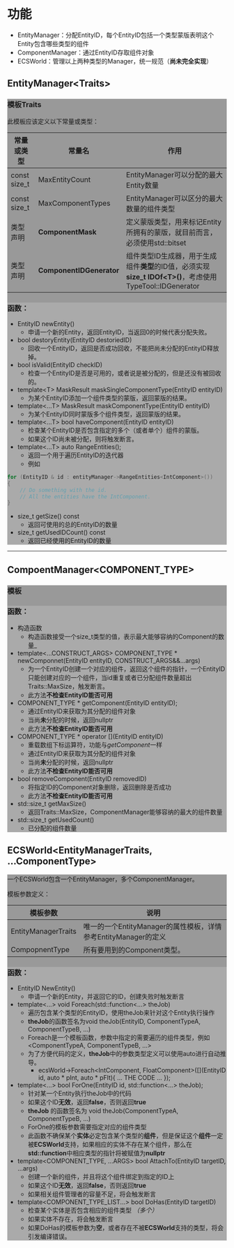 # 功能
* EntityManager：分配EntityID，每个EntityID包括一个类型蒙版表明这个Entity包含哪些类型的组件
* ComponentManager：通过EntityID存取组件对象
* ECSWorld：管理以上两种类型的Manager，统一规范（**尚未完全实现**）

## EntityManager\<Traits\>
<div style="background: #999999">

### 模板Traits

此模板应该定义以下常量或类型：

常量或类型 | 常量名 | 作用
---------|--------|-------
const size_t | MaxEntityCount | EntityManager可以分配的最大Entity数量
const size_t | MaxComponentTypes | EntityManager可以区分的最大数量的组件类型
类型声明    | **ComponentMask** | 定义蒙版类型，用来标记Entity所拥有的蒙版，就目前而言，必须使用std::bitset
类型声明    | **ComponentIDGenerator** | 组件类型ID生成器，用于生成组件**类型**的ID值，必须实现**size_t IDOf\<T\>()**，考虑使用TypeTool::IDGenerator

<div style="background: #aaaaaa">

### 函数：
* EntityID	newEntity()  
  * 申请一个新的Entity，返回EntityID，当返回0的时候代表分配失败。
* bool destoryEntity(EntityID destoriedID)
  * 回收一个EntityID，返回是否成功回收，不能把尚未分配的EntityID释放掉。
* bool		isValid(EntityID checkID)
  * 检查一个EntityID是否是可用的，或者说是被分配的，但是还没有被回收的。
* template\<T\> MaskResult maskSingleComponentType(EntityID entityID)
  * 为某个EntityID添加一个组件类型的蒙版，返回蒙版的结果。
* template\<...T\> MaskResult	maskComponentType(EntityID entityID)
  * 为某个EntityID同时蒙版多个组件类型，返回蒙版的结果。
* template\<...T\> bool haveComponent(EntityID entityID)
  * 检查某个EntityID是否包含指定的多个（或者单个）组件的蒙版。
  * 如果这个ID尚未被分配，则将触发断言。
* template\<...T\> auto RangeEntities();
  * 返回一个用于遍历EntityID的迭代器
  * 例如
```c++
for (EntityID & id : entityManager->RangeEntities<IntComponent>())
{
    // Do something with the id.
    // All the entities have the IntComponent.
}
```
* size_t getSize() const
  * 返回可使用的总的EntityID的数量
* size_t getUsedIDCount() const
  * 返回已经使用的EntityID的数量

</div>
</div>

<!--EntityManager-->

----

## CompoentManager\<COMPONENT_TYPE\>
<div style="background: #999999">

### 模板

<div style="background: #aaaaaa">

### 函数：
* 构造函数
  * 构造函数接受一个size_t类型的值，表示最大能够容纳的Component的数量_
* template<...CONSTRUCT_ARGS> COMPONENT_TYPE *	newComponnet(EntityID entityID, CONSTRUCT_ARGS&&...args)
  * 为一个EntityID创建一个对应的组件，返回这个组件的指针，一个EntityID只能创建对应的一个组件，当id重复或者已分配组件数量超出Traits::MaxSize，触发断言。
  * 此方法**不检查EntityID能否可用**
* COMPONENT_TYPE *	getComponent(EntityID entityID);
  * 通过EntityID来获取为其分配的组件对象
  * 当尚**未**分配的时候，返回nullptr
  * 此方法**不检查EntityID能否可用**
* COMPONENT_TYPE *	operator [](EntityID entityID)
  * 重载数组下标运算符，功能与*getComponent*一样
  * 通过EntityID来获取为其分配的组件对象
  * 当尚**未**分配的时候，返回nullptr
  * 此方法**不检查EntityID能否可用**
* bool removeComponent(EntityID removedID)
  * 将指定ID的Component对象删除，返回删除是否成功
  * 此方法**不检查EntityID能否可用**
* std::size_t getMaxSize()
  * 返回Traits::MaxSize，ComponentManager能够容纳的最大的组件数量
* std::size_t getUsedCount()
  * 已分配的组件数量

</div>
</div>


## ECSWorld\<EntityManagerTraits, ...ComponentType\>
<div style="background: #999999">

一个ECSWorld包含一个EntityManager，多个ComponentManager。

模板参数定义：

模板参数  | 说明
--|--
EntityManagerTraits | 唯一的一个EntityManager的属性模板，详情参考EntityManager的定义
CompopnentType  |   所有要用到的Component类型。

<div style="background: #aaaaaa">

### 函数：
* EntityID NewEntity()
  * 申请一个新的Entity，并返回它的ID，创建失败时触发断言
* template<...> void Foreach(std::function<...> theJob)
  * 遍历包含某个类型的EntityID，使用theJob来针对这个Entity执行操作
  * **theJob**的函数签名为void theJob(EntityID, ComponentTypeA, ComponentTypeB, ...)
  * Foreach是一个模板函数，参数中指定的需要遍历的组件类型，例如<ComponentTypeA, ComponentTypeB, ...>
  * 为了方便代码的定义，**theJob**中的参数类型定义可以使用auto进行自动推导。
    * ecsWorld->Foreach<IntComponent, FloatComponent>(\[\](EntityID id, auto * pInt, auto * pFlt){  ... THE CODE ...   });
* template<...> bool ForOne(EntityID id, std::function<...> theJob);
  * 针对某一个Entity执行theJob中的代码
  * 如果这个ID**无效**，返回**false**，否则返回**true**
  * **theJob** 的函数签名为 void theJob(ComponentTypeA, ComponentTypeB, ...)
  * ForOne的模板参数需要指定对应的组件类型
  * 此函数不确保某个**实体**必定包含某个类型的**组件**，但是保证这个**组件**一定被**ECSWorld**支持，如果相应的实体不存在某个组件，那么在**std::function**中相应类型的指针将被赋值为**nullptr**
* template<COMPONENT_TYPE, ...ARGS> bool AttachTo(EntityID targetID, ...args)
  * 创建一个新的组件，并且将这个组件绑定到指定的ID上
  * 如果这个ID**无效**，返回**false**，否则返回**true**
  * 如果相关组件管理者的容量不足，将会触发断言
* template<COMPONENT_TYPE_LIST...> bool DoHas(EntityID targetID)
  * 检查某个实体是否包含相应的组件类型 *（多个）*
  * 如果实体不存在，将会触发断言
  * 如果DoHas的模板参数为**空**，或者存在不被**ECSWorld**支持的类型，将会引发编译错误。

</div>
</div>

